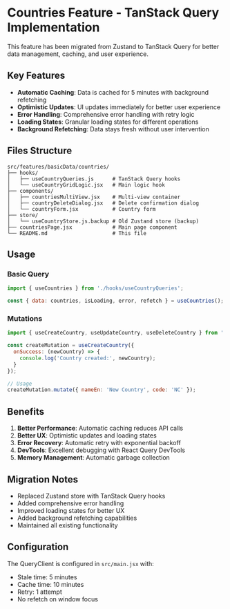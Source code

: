 
# Countries Feature - TanStack Query Implementation

This feature has been migrated from Zustand to TanStack Query for better data management, caching, and user experience.

## Key Features

- **Automatic Caching**: Data is cached for 5 minutes with background refetching
- **Optimistic Updates**: UI updates immediately for better user experience
- **Error Handling**: Comprehensive error handling with retry logic
- **Loading States**: Granular loading states for different operations
- **Background Refetching**: Data stays fresh without user intervention

## Files Structure

```
src/features/basicData/countries/
├── hooks/
│   ├── useCountryQueries.js      # TanStack Query hooks
│   └── useCountryGridLogic.jsx   # Main logic hook
├── components/
│   ├── countriesMultiView.jsx    # Multi-view container
│   ├── countryDeleteDialog.jsx   # Delete confirmation dialog
│   └── countryForm.jsx           # Country form
├── store/
│   └── useCountryStore.js.backup # Old Zustand store (backup)
├── countriesPage.jsx             # Main page component
└── README.md                     # This file
```

## Usage

### Basic Query
```javascript
import { useCountries } from './hooks/useCountryQueries';

const { data: countries, isLoading, error, refetch } = useCountries();
```

### Mutations
```javascript
import { useCreateCountry, useUpdateCountry, useDeleteCountry } from './hooks/useCountryQueries';

const createMutation = useCreateCountry({
  onSuccess: (newCountry) => {
    console.log('Country created:', newCountry);
  }
});

// Usage
createMutation.mutate({ nameEn: 'New Country', code: 'NC' });
```

## Benefits

1. **Better Performance**: Automatic caching reduces API calls
2. **Better UX**: Optimistic updates and loading states
3. **Error Recovery**: Automatic retry with exponential backoff
4. **DevTools**: Excellent debugging with React Query DevTools
5. **Memory Management**: Automatic garbage collection

## Migration Notes

- Replaced Zustand store with TanStack Query hooks
- Added comprehensive error handling
- Improved loading states for better UX
- Added background refetching capabilities
- Maintained all existing functionality

## Configuration

The QueryClient is configured in `src/main.jsx` with:
- Stale time: 5 minutes
- Cache time: 10 minutes
- Retry: 1 attempt
- No refetch on window focus